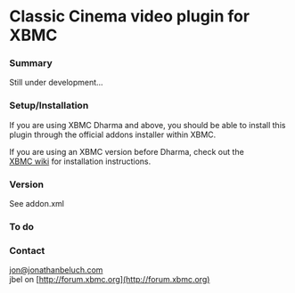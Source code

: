 Classic Cinema video plugin for XBMC
====================================

### Summary

Still under development...


### Setup/Installation

If you are using XBMC Dharma and above, you should be able to install
this plugin through the official addons installer within XBMC. 

If you are using an XBMC version before Dharma, check out the  
[XBMC wiki](http://wiki.xbmc.org/?title=HOW-TO_install_and_use_plugins_in_XBMC)
for installation instructions.

### Version

See addon.xml

### To do


### Contact

jon@jonathanbeluch.com  
jbel on [http://forum.xbmc.org](http://forum.xbmc.org)
